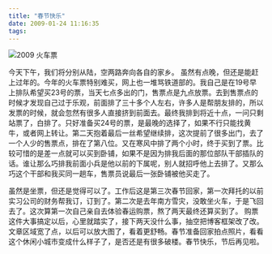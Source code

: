 ```yaml
---
title: "春节快乐"
date: 2009-01-24 11:16:35
tags:
---
```


![2009 火车票](../../../images/2009/2009.jpg "2009火车票") 

今天下午，我们将分别从陆，空两路奔向各自的家乡。 虽然有点晚，但还是能赶上过年的。今年的火车票特别难买，网上也一堆骂铁道部的。我自己是在19号早上排队希望买23号的票，当天七点多出的门，售票点是九点放票。去到售票点的时候才发现自己过于乐观，前面排了三十多个人左右，许多人是帮朋友排的，所以发票的时候，就会忽然有很多人直接挤到前面去。最终我排到将近十点，一问只剩站票了，白排了。只好准备买24号的票，是最晚的选择了，如果不行只能找黄牛，或者网上转让。第二天抱着最后一丝希望继续排，这次提前了很多出门，去了一个人少的售票点，排在了第八位。又在寒风中排了两个小时，终于买到了票。比较可惜的是差一点就可以买到卧铺，如果不是因为排我后面的那位部队干部插队的话。谁让那么巧排我前面小兵是他以前的下属呢，别人就招呼他上去排了。又那么巧这个干部和我买同一趟车，售票员说最后一张卧铺被他买走了。 

虽然是坐票，但还是觉得可以了。工作后这是第三次春节回家，第一次拜托的以前实习公司的财务帮我订，订到了。第二次是去年南方雪灾，没敢坐火车，于是飞回去了。这次算第一次自己亲自去体验春运购票，熬了两天最终还算买到了。 购票这件大事搞定以后，心里就踏实了，接下两天没什么事，抽空把博客框架改了改。文章区域宽了点，以后可以放大图了，看着更舒畅。春节准备回家拍点照片，看看这个休闲小城市变成什么样子了，是否还是有很多破楼。春节快乐，节后再见啦。